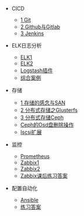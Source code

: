 
- CICD
  - [1 Git](CICD/1-git.md)
  - [2 Github与Gitlab](CICD/2-github与gitlab.md)
  - [3 Jenkins](CICD/3-jenkins.md)

- ELK日志分析
  - [ELK1](ELK日志分析/ELK1.md)
  - [ELK2](ELK日志分析/ELK2.md)
  - [Logstash插件](ELK日志分析/logstash插件.md)
  - [综合案例](ELK日志分析/综合案例.md)

- 存储
  - [1 存储的感念与SAN](存储/1-存储的感念与SAN.md)
  - [2 分布式存储之Glusterfs](存储/2-分布式存储之glusterfs.md)
  - [3 分布式存储Ceph](存储/3-分布式存储Ceph.md)
  - [Ceph的Osd盘删除操作](存储/ceph的osd盘删除操作.md)
  - [Iscsi扩展](存储/iscsi扩展.md)

- 监控
  - [Prometheus](监控/prometheus.md)
  - [Zabbix1](监控/zabbix1.md)
  - [Zabbix2](监控/zabbix2.md)
  - [Zabbix课后练习答案](监控/zabbix课后练习答案.md)

- 配置自动化
  - [Ansible](配置自动化/ansible.md)
  - [练习答案](配置自动化/练习答案.md)
